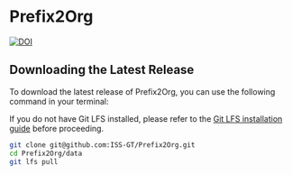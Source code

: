 # Prefix2Org

[![DOI](https://zenodo.org/badge/DOI/10.5281/zenodo.17237945.svg)](https://doi.org/10.5281/zenodo.17237945)

## Downloading the Latest Release
To download the latest release of Prefix2Org, you can use the following command in your terminal:

If you do not have Git LFS installed, please refer to the [Git LFS installation guide](https://git-lfs.github.com/) before proceeding.

```bash
git clone git@github.com:ISS-GT/Prefix2Org.git
cd Prefix2Org/data
git lfs pull
```
